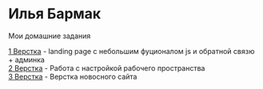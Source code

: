 # Илья Бармак
Мои домашние задания

[1 Верстка](https://tvistcost.github.io/landing-page_plaster/ "Мои работы") - landing page с небольшим фуционалом js и обратной связю + админка  
[2 Верстка](https://tvistcost.github.io/lesson_3/ "Мои работы") - Работа с настройкой рабочего пространства  
[3 Верстка](https://tvistcost.github.io/test-project "Мои работы") - Верстка новосного сайта
